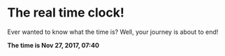 # The real time clock!

Ever wanted to know what the time is? Well, your journey is about to end!

**The time is Nov 27, 2017, 07:40**